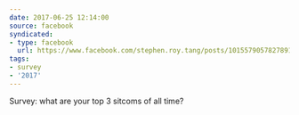 ```yaml
---
date: 2017-06-25 12:14:00
source: facebook
syndicated:
- type: facebook
  url: https://www.facebook.com/stephen.roy.tang/posts/10155790578278912
tags:
- survey
- '2017'
---
```


Survey: what are your top 3 sitcoms of all time?
